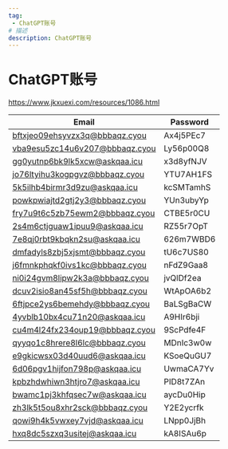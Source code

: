 ```yaml
---
tag:
 - ChatGPT账号
# 描述
description: ChatGPT账号
---
```


# ChatGPT账号
https://www.jkxuexi.com/resources/1086.html


| Email                         | Password    |
| ----------------------------- | ----------- |
| bftxjeo09ehsyvzx3q@bbbaqz.cyou | Ax4j5PEc7   |
| vba9esu5zc14u6v207@bbbaqz.cyou | Ly56p00Q8   |
| gg0yutnp6bk9lk5xcw@askqaa.icu | x3d8yfNJV   |
| jo76ltyihu3kogpgvz@bbbaqz.cyou | YTU7AH1FS   |
| 5k5ilhb4birmr3d9zu@askqaa.icu | kcSMTamhS   |
| powkpwiajtd2gtj2y3@bbbaqz.cyou | YUn3ubyYp   |
| fry7u9t6c5zb75ewm2@bbbaqz.cyou | CTBE5r0CU   |
| 2s4m6ctjguaw1ipuu9@askqaa.icu | RZ55r7OpT   |
| 7e8qj0rbt9kbqkn2su@askqaa.icu | 626m7WBD6   |
| dmfadyls8zbj5xjsmt@bbbaqz.cyou | tU6c7US80   |
| j6fmnkphqkf0ivs1kc@bbbaqz.cyou | nFdZ9Gaa8   |
| ni0i24gvm8lipw2k3a@bbbaqz.cyou | jvQlDf2ea   |
| dcuv2isio8an45sf5h@bbbaqz.cyou | WtApOA6b2   |
| 6ftjpce2ys6bemehdy@bbbaqz.cyou | BaLSgBaCW   |
| 4yvblb10bx4cu71n20@askqaa.icu | A9HIr6bji   |
| cu4m4l24fx234oup19@bbbaqz.cyou | 9ScPdfe4F   |
| qyyqo1c8hrere8l6lc@bbbaqz.cyou | MDnIc3w0w   |
| e9gkicwsx03d40uud6@askqaa.icu | KSoeQuGU7   |
| 6d06pgv1hijfon798p@askqaa.icu | UwmaCA7Yv   |
| kpbzhdwhiwn3htjro7@askqaa.icu | PID8t7ZAn   |
| bwamc1pj3khfqsec7w@askqaa.icu | aycDu0Hip   |
| zh3lk5t5ou8xhr2sck@bbbaqz.cyou | Y2E2ycrfk   |
| qowi9h4k5vwxey7vjd@askqaa.icu | LNpp0JjBh   |
| hxq8dc5szxq3usitej@askqaa.icu | kA8ISAu6p   |
